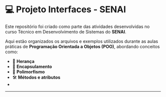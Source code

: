# 💻 Projeto Interfaces - SENAI

Este repositório foi criado como parte das atividades desenvolvidas no curso Técnico em Desenvolvimento de Sistemas do **SENAI**.

Aqui estão organizados os arquivos e exemplos utilizados durante as aulas práticas de **Programação Orientada a Objetos (POO)**, abordando conceitos como:

- 🧠 **Herança**
- 🧩 **Encapsulamento**
- 🔁 **Polimorfismo**
- 🛠️ **Métodos e atributos**
-

---
